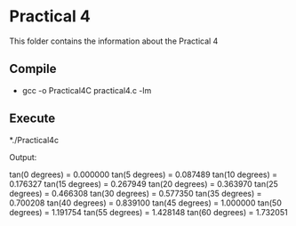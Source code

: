 # Practical 4

This folder contains the information about the Practical 4

## Compile

* gcc -o Practical4C practical4.c -lm

## Execute

*./Practical4c

Output: 

tan(0 degrees) = 0.000000
tan(5 degrees) = 0.087489
tan(10 degrees) = 0.176327
tan(15 degrees) = 0.267949
tan(20 degrees) = 0.363970
tan(25 degrees) = 0.466308
tan(30 degrees) = 0.577350
tan(35 degrees) = 0.700208
tan(40 degrees) = 0.839100
tan(45 degrees) = 1.000000
tan(50 degrees) = 1.191754
tan(55 degrees) = 1.428148
tan(60 degrees) = 1.732051
